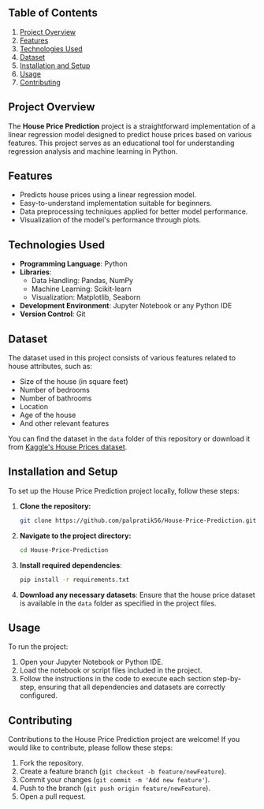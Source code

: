 ## Table of Contents
1. [Project Overview](#project-overview)
2. [Features](#features)
3. [Technologies Used](#technologies-used)
4. [Dataset](#dataset)
5. [Installation and Setup](#installation-and-setup)
6. [Usage](#usage)
7. [Contributing](#contributing)

## Project Overview

The **House Price Prediction** project is a straightforward implementation of a linear regression model designed to predict house prices based on various features. This project serves as an educational tool for understanding regression analysis and machine learning in Python.

## Features

- Predicts house prices using a linear regression model.
- Easy-to-understand implementation suitable for beginners.
- Data preprocessing techniques applied for better model performance.
- Visualization of the model's performance through plots.

## Technologies Used

- **Programming Language**: Python
- **Libraries**:
  - Data Handling: Pandas, NumPy
  - Machine Learning: Scikit-learn
  - Visualization: Matplotlib, Seaborn
- **Development Environment**: Jupyter Notebook or any Python IDE
- **Version Control**: Git

## Dataset

The dataset used in this project consists of various features related to house attributes, such as:

- Size of the house (in square feet)
- Number of bedrooms
- Number of bathrooms
- Location
- Age of the house
- And other relevant features

You can find the dataset in the `data` folder of this repository or download it from [Kaggle's House Prices dataset](https://www.kaggle.com/c/house-prices-advanced-regression-techniques/data).

## Installation and Setup

To set up the House Price Prediction project locally, follow these steps:

1. **Clone the repository:**
    ```bash
    git clone https://github.com/palpratik56/House-Price-Prediction.git
    ```

2. **Navigate to the project directory:**
    ```bash
    cd House-Price-Prediction
    ```

3. **Install required dependencies**:
    ```bash
    pip install -r requirements.txt
    ```

4. **Download any necessary datasets**: Ensure that the house price dataset is available in the `data` folder as specified in the project files.

## Usage

To run the project:

1. Open your Jupyter Notebook or Python IDE.
2. Load the notebook or script files included in the project.
3. Follow the instructions in the code to execute each section step-by-step, ensuring that all dependencies and datasets are correctly configured.

## Contributing

Contributions to the House Price Prediction project are welcome! If you would like to contribute, please follow these steps:

1. Fork the repository.
2. Create a feature branch (`git checkout -b feature/newFeature`).
3. Commit your changes (`git commit -m 'Add new feature'`).
4. Push to the branch (`git push origin feature/newFeature`).
5. Open a pull request.
